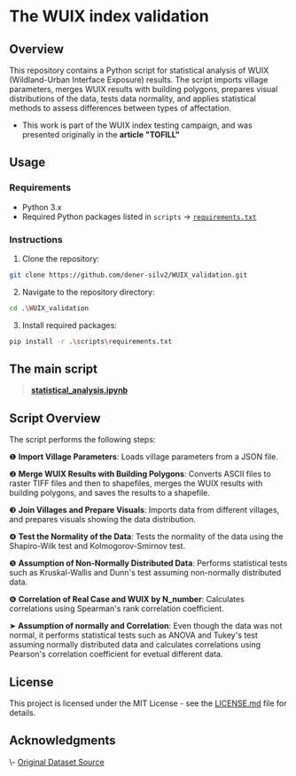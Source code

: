 # The WUIX index validation

## Overview

This repository contains a Python script for statistical analysis of WUIX (Wildland-Urban Interface Exposure) results. 
The script imports village parameters, merges WUIX results with building polygons, prepares visual distributions of the data, tests data normality, and applies statistical methods to assess differences between types of affectation.

* This work is part of the WUIX index testing campaign, and was presented originally in the **article "TOFILL"**

## Usage

### Requirements

- Python 3.x
- Required Python packages listed in `scripts` &#8594; [`requirements.txt`](https://github.com/dener-silv2/WUIX_validation/blob/main/script/requirements.txt) 

### Instructions

1. Clone the repository:

```bash
git clone https://github.com/dener-silv2/WUIX_validation.git
```

2. Navigate to the repository directory:

```bash
cd .\WUIX_validation
```

3. Install required packages:

```bash
pip install -r .\scripts\requirements.txt
```

## The main script

> [**statistical_analysis.ipynb**](https://github.com/dener-silv2/WUIX_validation/blob/main/script/statistical_analysis.ipynb)


## Script Overview

The script performs the following steps:

&#10102;   **Import Village Parameters**: Loads village parameters from a JSON file.

&#10103;   **Merge WUIX Results with Building Polygons**: Converts ASCII files to raster TIFF files and then to shapefiles, merges the WUIX results with building polygons, and saves the results to a shapefile.

&#10104;   **Join Villages and Prepare Visuals**: Imports data from different villages, and prepares visuals showing the data distribution.

&#10105;   **Test the Normality of the Data**: Tests the normality of the data using the Shapiro-Wilk test and Kolmogorov-Smirnov test.

&#10106;   **Assumption of Non-Normally Distributed Data**: Performs statistical tests such as Kruskal-Wallis and Dunn's test assuming non-normally distributed data.

&#10107;   **Correlation of Real Case and WUIX by N_number**: Calculates correlations using Spearman's rank correlation coefficient.

&#10148;   **Assumption of normally and Correlation**: Even though the data was not normal, it performs statistical tests such as ANOVA and Tukey's test assuming normally distributed data and calculates correlations using Pearson's correlation coefficient for evetual different data.

## License

This project is licensed under the MIT License - see the [LICENSE.md](LICENSE) file for details.

## Acknowledgments

\\- [Original Dataset Source](https://example.com)
